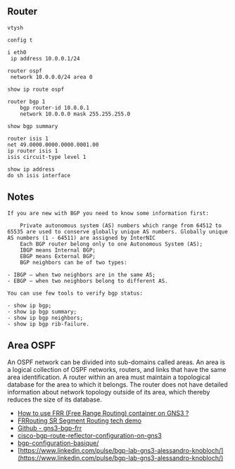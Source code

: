 ## Router
```
vtysh

config t

i eth0
 ip address 10.0.0.1/24

router ospf
 network 10.0.0.0/24 area 0

show ip route ospf

router bgp 1
    bgp router-id 10.0.0.1
    network 10.0.0.0 mask 255.255.255.0

show bgp summary

router isis 1
net 49.0000.0000.0000.0001.00
ip router isis 1
isis circuit-type level 1

show ip address
do sh isis interface
```

## Notes


```
If you are new with BGP you need to know some information first:

    Private autonomous system (AS) numbers which range from 64512 to 65535 are used to conserve globally unique AS numbers. Globally unique AS numbers (1 - 64511) are assigned by InterNIC
    Each BGP router belong only to one Autonomous System (AS);
    IBGP means Internal BGP;
    EBGP means External BGP;
    BGP neighbors can be of two types:

- IBGP – when two neighbors are in the same AS;
- EBGP – when two neighbors belong to different AS.

```

```
You can use few tools to verify bgp status:

- show ip bgp;
- show ip bgp summary;
- show ip bgp neighbors;
- show ip bgp rib-failure.
```

## Area OSPF
An OSPF network can be divided into sub-domains called areas. An area is a logical collection of OSPF networks, routers, and links that have the same area identification. A router within an area must maintain a topological database for the area to which it belongs. The router does not have detailed information about network topology outside of its area, which thereby reduces the size of its database.

- [How to use FRR (Free Range Routing) container on GNS3 ?](https://www.n-study.com/en/how-to-use-gns3/how-to-use-frr-free-range-routing-container-on-gns3/)
- [FRRouting SR Segment Routing tech demo](http://www.uni-koeln.de/~pbogusze/posts/FRRouting_SR_Segment_Routing_tech_demo.html)
- [Github - gns3-bgp-frr](https://github.com/GSGBen/gns3-bgp-frr)
- [cisco-bgp-route-reflector-configuration-on-gns3](https://ipcisco.com/lesson/cisco-bgp-route-reflector-configuration-on-gns3/)
- [bgp-configuration-basique/](https://www.networklab.fr/bgp-configuration-basique/)
- [https://www.linkedin.com/pulse/bgp-lab-gns3-alessandro-knobloch/](https://www.linkedin.com/pulse/bgp-lab-gns3-alessandro-knobloch/)
